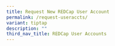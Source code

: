```yaml
---
title: Request New REDCap User Account
permalink: /request-useraccts/
variant: tiptap
description: ""
third_nav_title: REDCap User Accounts
---
```


